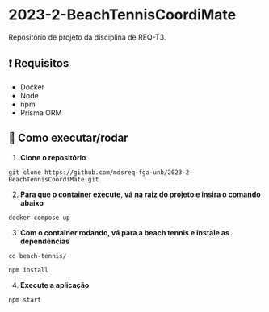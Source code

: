 # 2023-2-BeachTennisCoordiMate
Repositório de projeto da disciplina de REQ-T3.

## ❗ Requisitos 

- Docker
- Node 
- npm
- Prisma ORM

## 🛞 Como executar/rodar

1. **Clone o repositório**
```
git clone https://github.com/mdsreq-fga-unb/2023-2-BeachTennisCoordiMate.git
```

2. **Para que o container execute, vá na raiz do projeto e insira o comando abaixo**
```
docker compose up
```

3. **Com o container rodando, vá para a beach tennis e instale as dependências**
```
cd beach-tennis/
```
```
npm install
```

4. **Execute a aplicação**
```
npm start
```